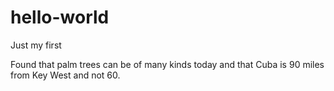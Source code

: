 # hello-world
Just my first

Found that palm trees can be of many kinds today and that Cuba is 90 miles from Key West and not 60.
